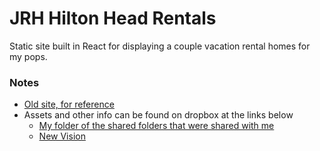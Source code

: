 # JRH Hilton Head Rentals

Static site built in React for displaying a couple vacation rental homes for my pops.

### Notes

- [Old site, for reference](http://www.hhivacationrental.com/index.html)
- Assets and other info can be found on dropbox at the links below
  - [My folder of the shared folders that were shared with me](https://www.dropbox.com/home/SharedWithMe/HiltonHeadSite)
  - [New Vision](https://www.dropbox.com/home/SharedWithMe/HiltonHeadSite/2017%20HHI%20Dad?preview=20170118+HHI+Website+Images.docx)
